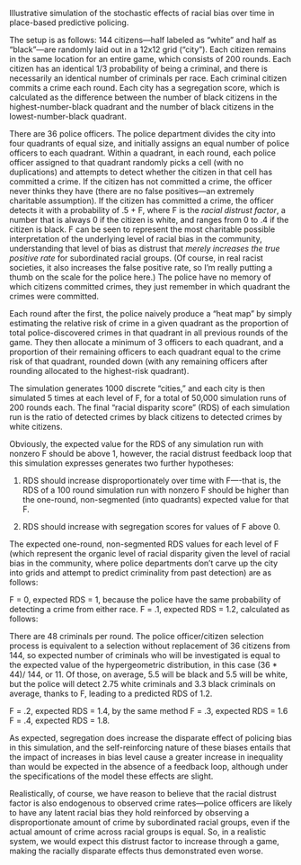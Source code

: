 Illustrative simulation of the stochastic effects of racial bias over time in place-based predictive policing.

The setup is as follows: 144 citizens—half labeled as “white” and half as “black”—are randomly laid out in a 12x12 grid (“city”). Each citizen remains in the same location for an entire game, which consists of 200 rounds. Each citizen has an identical 1/3 probability of being a criminal, and there is necessarily an identical number of criminals per race. Each criminal citizen commits a crime each round. Each city has a segregation score, which is calculated as the difference between the number of black citizens in the highest-number-black quadrant and the number of black citizens in the lowest-number-black quadrant.

There are 36 police officers. The police department divides the city into four quadrants of equal size, and initially assigns an equal number of police officers to each quadrant. Within a quadrant, in each round, each police officer assigned to that quadrant randomly picks a cell (with no duplications) and attempts to detect whether the citizen in that cell has committed a crime. If the citizen has not committed a crime, the officer never thinks they have (there are no false positives—an extremely charitable assumption). If the citizen has committed a crime, the officer detects it with a probability of .5 + F, where F is the *racial distrust factor*, a number that is always 0 if the citizen is white, and ranges from 0 to .4 if the citizen is black. F can be seen to represent the most charitable possible interpretation of the underlying level of racial bias in the community, understanding that level of bias as distrust that *merely increases the true positive rate* for subordinated racial groups. (Of course, in real racist societies, it also increases the false positive rate, so I’m really putting a thumb on the scale for the police here.) The police have no memory of which citizens committed crimes, they just remember in which quadrant the crimes were committed.

Each round after the first, the police naively produce a “heat map” by simply estimating the relative risk of crime in a given quadrant as the proportion of total police-discovered crimes in that quadrant in all previous rounds of the game. They then allocate a minimum of 3 officers to each quadrant, and a proportion of their remaining officers to each quadrant equal to the crime risk of that quadrant, rounded down (with any remaining officers after rounding allocated to the highest-risk quadrant). 

The simulation generates 1000 discrete “cities,” and each city is then simulated 5 times at each level of F, for a total of 50,000 simulation runs of 200 rounds each. The final “racial disparity score” (RDS) of each simulation run is the ratio of detected crimes by black citizens to detected crimes by white citizens.

Obviously, the expected value for the RDS of any simulation run with nonzero F should be above 1, however, the racial distrust feedback loop that this simulation expresses generates two further hypotheses: 

1.  RDS should increase disproportionately over time with F—-that is, the RDS of a 100 round simulation run with nonzero F should be higher than the one-round, non-segmented (into quadrants) expected value for that F. 

2.  RDS should increase with segregation scores for values of F above 0.

The expected one-round, non-segmented RDS values for each level of F (which represent the organic level of racial disparity given the level of racial bias in the community, where police departments don’t carve up the city into grids and attempt to predict criminality from past detection) are as follows: 

F = 0, expected RDS = 1, because the police have the same probability of detecting a crime from either race.
F = .1, expected RDS = 1.2, calculated as follows: 

There are 48 criminals per round. The police officer/citizen selection process is equivalent to a selection without replacement of 36 citizens from 144, so expected number of criminals who will be investigated is equal to the expected value of the hypergeometric distribution, in this case (36 * 44)/ 144, or 11. Of those, on average, 5.5 will be black and 5.5 will be white, but the police will detect 2.75 white criminals and 3.3 black criminals on average, thanks to F, leading to a predicted RDS of 1.2.

F = .2, expected RDS = 1.4, by the same method
F = .3, expected RDS = 1.6
F = .4, expected RDS = 1.8.

As expected, segregation does increase the disparate effect of policing bias in this simulation, and the self-reinforcing nature of these biases entails that the impact of increases in bias level cause a greater increase in inequality than would be expected in the absence of a feedback loop, although under the specifications of the model these effects are slight. 

Realistically, of course, we have reason to believe that the racial distrust factor is also endogenous to observed crime rates—police officers are likely to have any latent racial bias they hold reinforced by observing a disproportionate amount of crime by subordinated racial groups, even if the actual amount of crime across racial groups is equal. So, in a realistic system, we would expect this distrust factor to increase through a game, making the racially disparate effects thus demonstrated even worse. 
